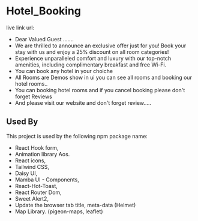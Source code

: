 # Hotel_Booking

live link url:

- Dear Valued Guest .......
- We are thrilled to announce an exclusive offer just for you! Book your stay with us and enjoy a 25% discount on all room categories!
- Experience unparalleled comfort and luxury with our top-notch amenities, including complimentary breakfast and free Wi-Fi.
- You can book any hotel in your choiche
- All Rooms are Demos show in ui you can see all rooms and booking our hotel rooms..
- You can booking hotel rooms and if you cancel booking please don't forget Reviews
- And please visit our website and don't forget review.....

## Used By

This project is used by the following npm package name:

- React Hook form,
- Animation library Aos.
- React icons,
- Tailwind CSS,
- Daisy UI,
- Mamba UI - Components,
- React-Hot-Toast,
- React Router Dom,
- Sweet Alert2,
- Update the browser tab title, meta-data (Helmet)
- Map Library. (pigeon-maps, leaflet)
